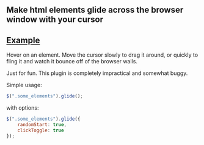 Make html elements glide across the browser window with your cursor
-------------------------------------------------------------------

[Example](http://jonoliver.github.com/jqGlide/)
-----------------------------------------------

Hover on an element. Move the cursor slowly to drag it around, or quickly to fling it and watch it bounce off of the browser walls.

Just for fun. This plugin is completely impractical and somewhat buggy.

Simple usage:
```javascript
$(".some_elements").glide();
```

with options:
```javascript
$(".some_elements").glide({
	randomStart: true, 
	clickToggle: true
});
```	

